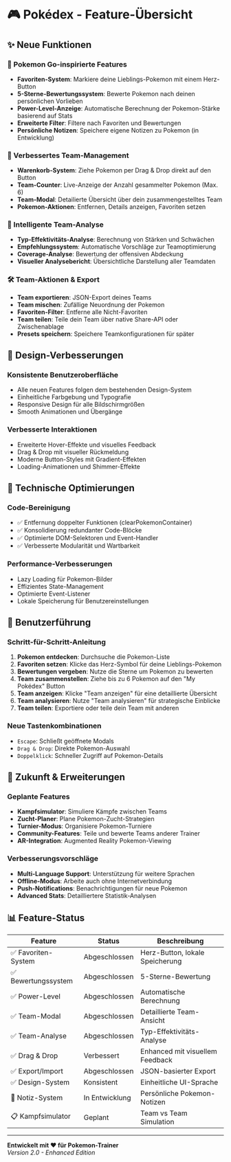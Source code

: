 # 🎮 Pokédex - Feature-Übersicht

## ✨ Neue Funktionen

### 🌟 Pokemon Go-inspirierte Features
- **Favoriten-System**: Markiere deine Lieblings-Pokemon mit einem Herz-Button
- **5-Sterne-Bewertungssystem**: Bewerte Pokemon nach deinen persönlichen Vorlieben
- **Power-Level-Anzeige**: Automatische Berechnung der Pokemon-Stärke basierend auf Stats
- **Erweiterte Filter**: Filtere nach Favoriten und Bewertungen
- **Persönliche Notizen**: Speichere eigene Notizen zu Pokemon (in Entwicklung)

### 🎯 Verbessertes Team-Management
- **Warenkorb-System**: Ziehe Pokemon per Drag & Drop direkt auf den Button
- **Team-Counter**: Live-Anzeige der Anzahl gesammelter Pokemon (Max. 6)
- **Team-Modal**: Detailierte Übersicht über dein zusammengestelltes Team
- **Pokemon-Aktionen**: Entfernen, Details anzeigen, Favoriten setzen

### 🔬 Intelligente Team-Analyse
- **Typ-Effektivitäts-Analyse**: Berechnung von Stärken und Schwächen
- **Empfehlungssystem**: Automatische Vorschläge zur Teamoptimierung
- **Coverage-Analyse**: Bewertung der offensiven Abdeckung
- **Visueller Analysebericht**: Übersichtliche Darstellung aller Teamdaten

### 🛠 Team-Aktionen & Export
- **Team exportieren**: JSON-Export deines Teams
- **Team mischen**: Zufällige Neuordnung der Pokemon
- **Favoriten-Filter**: Entferne alle Nicht-Favoriten
- **Team teilen**: Teile dein Team über native Share-API oder Zwischenablage
- **Presets speichern**: Speichere Teamkonfigurationen für später

## 🎨 Design-Verbesserungen

### Konsistente Benutzeroberfläche
- Alle neuen Features folgen dem bestehenden Design-System
- Einheitliche Farbgebung und Typografie
- Responsive Design für alle Bildschirmgrößen
- Smooth Animationen und Übergänge

### Verbesserte Interaktionen
- Erweiterte Hover-Effekte und visuelles Feedback
- Drag & Drop mit visueller Rückmeldung
- Moderne Button-Styles mit Gradient-Effekten
- Loading-Animationen und Shimmer-Effekte

## 🔧 Technische Optimierungen

### Code-Bereinigung
- ✅ Entfernung doppelter Funktionen (clearPokemonContainer)
- ✅ Konsolidierung redundanter Code-Blöcke
- ✅ Optimierte DOM-Selektoren und Event-Handler
- ✅ Verbesserte Modularität und Wartbarkeit

### Performance-Verbesserungen
- Lazy Loading für Pokemon-Bilder
- Effizientes State-Management
- Optimierte Event-Listener
- Lokale Speicherung für Benutzereinstellungen

## 📱 Benutzerführung

### Schritt-für-Schritt-Anleitung

1. **Pokemon entdecken**: Durchsuche die Pokemon-Liste
2. **Favoriten setzen**: Klicke das Herz-Symbol für deine Lieblings-Pokemon
3. **Bewertungen vergeben**: Nutze die Sterne um Pokemon zu bewerten
4. **Team zusammenstellen**: Ziehe bis zu 6 Pokemon auf den "My Pokédex" Button
5. **Team anzeigen**: Klicke "Team anzeigen" für eine detaillierte Übersicht
6. **Team analysieren**: Nutze "Team analysieren" für strategische Einblicke
7. **Team teilen**: Exportiere oder teile dein Team mit anderen

### Neue Tastenkombinationen
- `Escape`: Schließt geöffnete Modals
- `Drag & Drop`: Direkte Pokemon-Auswahl
- `Doppelklick`: Schneller Zugriff auf Pokemon-Details

## 🚀 Zukunft & Erweiterungen

### Geplante Features
- **Kampfsimulator**: Simuliere Kämpfe zwischen Teams
- **Zucht-Planer**: Plane Pokemon-Zucht-Strategien
- **Turnier-Modus**: Organisiere Pokemon-Turniere
- **Community-Features**: Teile und bewerte Teams anderer Trainer
- **AR-Integration**: Augmented Reality Pokemon-Viewing

### Verbesserungsvorschläge
- **Multi-Language Support**: Unterstützung für weitere Sprachen
- **Offline-Modus**: Arbeite auch ohne Internetverbindung
- **Push-Notifications**: Benachrichtigungen für neue Pokemon
- **Advanced Stats**: Detailliertere Statistik-Analysen

## 📊 Feature-Status

| Feature | Status | Beschreibung |
|---------|--------|--------------|
| ✅ Favoriten-System | Abgeschlossen | Herz-Button, lokale Speicherung |
| ✅ Bewertungssystem | Abgeschlossen | 5-Sterne-Bewertung |
| ✅ Power-Level | Abgeschlossen | Automatische Berechnung |
| ✅ Team-Modal | Abgeschlossen | Detaillierte Team-Ansicht |
| ✅ Team-Analyse | Abgeschlossen | Typ-Effektivitäts-Analyse |
| ✅ Drag & Drop | Verbessert | Enhanced mit visuellem Feedback |
| ✅ Export/Import | Abgeschlossen | JSON-basierter Export |
| ✅ Design-System | Konsistent | Einheitliche UI-Sprache |
| 🔄 Notiz-System | In Entwicklung | Persönliche Pokemon-Notizen |
| 📋 Kampfsimulator | Geplant | Team vs Team Simulation |

---

**Entwickelt mit ❤️ für Pokemon-Trainer**  
*Version 2.0 - Enhanced Edition*